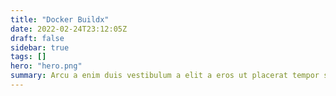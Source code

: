 ```yaml
---
title: "Docker Buildx"
date: 2022-02-24T23:12:05Z
draft: false
sidebar: true
tags: []
hero: "hero.png"
summary: Arcu a enim duis vestibulum a elit a eros ut placerat tempor suspendisse a non id a vestibulum a suspendisse adipiscing ullamcorper velit sociosqu himenaeos quisque pulvinar imperdiet.Nostra enim parturient eu pharetra condimentum consequat odio vestibulum adipiscing a sociosqu. 
---
```

